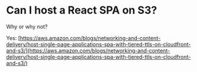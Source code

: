 # Can I host a React SPA on S3?

Why or why not?

Yes: [https://aws.amazon.com/blogs/networking-and-content-delivery/host-single-page-applications-spa-with-tiered-ttls-on-cloudfront-and-s3/](https://aws.amazon.com/blogs/networking-and-content-delivery/host-single-page-applications-spa-with-tiered-ttls-on-cloudfront-and-s3/)


